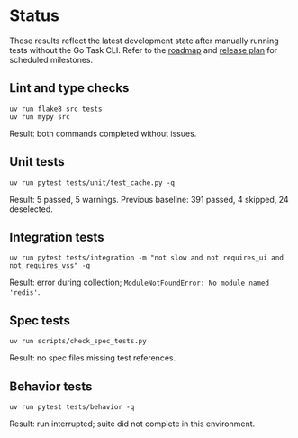 # Status

These results reflect the latest development state after manually running tests
without the Go Task CLI. Refer to the [roadmap](ROADMAP.md) and
[release plan](docs/release_plan.md) for scheduled milestones.

## Lint and type checks
```text
uv run flake8 src tests
uv run mypy src
```
Result: both commands completed without issues.

## Unit tests
```text
uv run pytest tests/unit/test_cache.py -q
```
Result: 5 passed, 5 warnings.
Previous baseline: 391 passed, 4 skipped, 24 deselected.

## Integration tests
```text
uv run pytest tests/integration -m "not slow and not requires_ui and not requires_vss" -q
```
Result: error during collection; `ModuleNotFoundError: No module named 'redis'`.

## Spec tests
```text
uv run scripts/check_spec_tests.py
```
Result: no spec files missing test references.

## Behavior tests
```text
uv run pytest tests/behavior -q
```
Result: run interrupted; suite did not complete in this environment.

